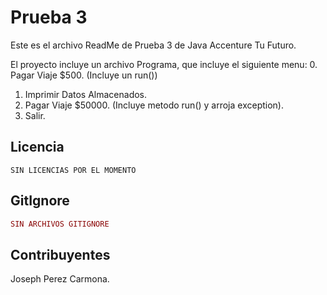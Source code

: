 Prueba 3
=============

Este es el archivo ReadMe de Prueba 3 de Java Accenture Tu Futuro.

El proyecto incluye un archivo Programa, que incluye el siguiente menu:
0. Pagar Viaje $500. (Incluye un run())
1. Imprimir Datos Almacenados.
2. Pagar Viaje $50000. (Incluye metodo run() y arroja exception).
3. Salir.

Licencia
-----------

```
SIN LICENCIAS POR EL MOMENTO
```

GitIgnore
-----

```ruby
SIN ARCHIVOS GITIGNORE
```


Contribuyentes
------------

Joseph Perez Carmona.
